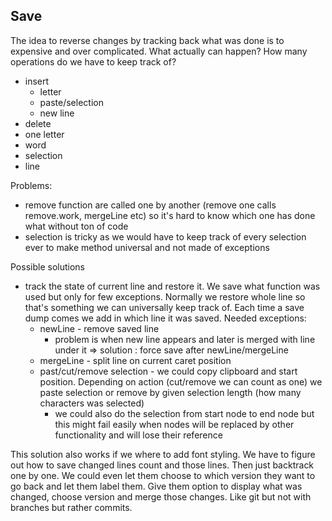 ## Save

The idea to reverse changes by tracking back what was done is to expensive and over complicated.
What actually can happen? How many operations do we have to keep track of?
- insert
  - letter
  - paste/selection
  - new line
- delete
 - one letter
 - word
 - selection
 - line

Problems:
- remove function are called one by another (remove one calls remove.work, mergeLine etc) so it's hard to know which one has done what without ton of code
- selection is tricky as we would have to keep track of every selection ever to make method universal and not made of exceptions

Possible solutions
- track the state of current line and restore it. We save what function was used but only for few exceptions. Normally we restore whole line so that's something we can universally keep track of. Each time a save dump comes we add in which line it was saved.
  Needed exceptions:
  - newLine - remove saved line
    - problem is when new line appears and later is merged with line under it => solution : force save after newLine/mergeLine
  - mergeLine - split line on current caret position
  - past/cut/remove selection - we could copy clipboard and start position. Depending on action (cut/remove we can count as one) we paste selection or remove by given selection length (how many characters was selected)
    - we could also do the selection from start node to end node but this might fail easily when nodes will be replaced by other functionality and will lose their reference

This solution also works if we where to add font styling. We have to figure out how to save changed lines count and those lines. Then just backtrack one by one. We could even let them choose to which version they want to go back and let them label them. Give them option to display what was changed, choose version and merge those changes. Like git but not with branches but rather commits.  
